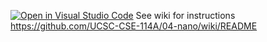 [![Open in Visual Studio Code](https://classroom.github.com/assets/open-in-vscode-718a45dd9cf7e7f842a935f5ebbe5719a5e09af4491e668f4dbf3b35d5cca122.svg)](https://classroom.github.com/online_ide?assignment_repo_id=11195323&assignment_repo_type=AssignmentRepo)
See wiki for instructions https://github.com/UCSC-CSE-114A/04-nano/wiki/README
